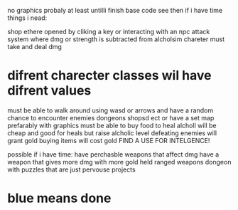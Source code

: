 no graphics probaly at least untilli finish base code see then if i have time
things i nead:

shop ethere opened by cliking a key or interacting with an npc
attack system where dmg or strength is subtracted from alcholsim 
chareter must take and deal dmg
# difrent charecter classes wil have difrent values
<!-- merchant value adds or subtracts to price of items  -->
<!-- example:for human 5+-5 for non human 5+5 -->
<!-- must have human class with negative mercahnt value and nonhuman class with positive mercahnt value and higher dmg -->
must be able to walk around using wasd or arrows and have a random chance to encounter enemies dongeons shopsd ect or have a set map prefarably with graphics
must be able to buy food to heal
alcholl will be cheap and good for heals but raise alcholic level
defeating enemies will grant gold buying items will cost gold
FIND A USE FOR INTELGENCE!

possible if i have time:
have perchasble weapons that affect dmg
have a weapon that gives more dmg with more gold held
ranged weapons
dongeon with puzzles that are just pervouse projects


<!-- grean means maybe not -->
# blue means done